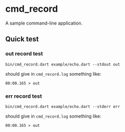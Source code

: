 # cmd_record

A sample command-line application.


## Quick test

### out record test

    bin/cmd_record.dart example/echo.dart --stdout out
    
should give in `cmd_record.log` something like:

    00:00.165 > out

### err record test

    bin/cmd_record.dart example/echo.dart --stderr err
    
should give in `cmd_record.log` something like:

    00:00.165 > out
    
    
